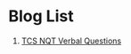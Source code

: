 # Blog List

1. [TCS NQT Verbal Questions](https://www.codingninjas.com/codestudio/library/tcs-nqt-verbal-questions)
